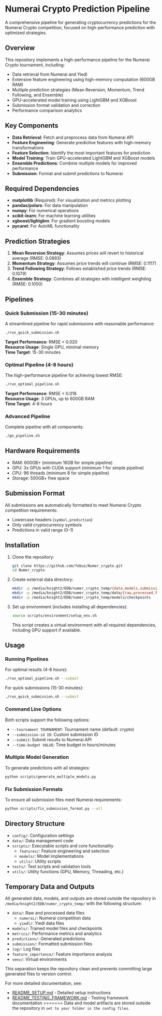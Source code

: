# Numerai Crypto Prediction Pipeline

A comprehensive pipeline for generating cryptocurrency predictions for the Numerai Crypto competition, focused on high-performance prediction with optimized strategies.

## Overview

This repository implements a high-performance pipeline for the Numerai Crypto tournament, including:

- Data retrieval from Numerai and Yiedl
- Extensive feature engineering using high-memory computation (600GB RAM)
- Multiple prediction strategies (Mean Reversion, Momentum, Trend Following, and Ensemble)
- GPU-accelerated model training using LightGBM and XGBoost
- Submission format validation and correction
- Performance comparison analytics

## Key Components

- **Data Retrieval**: Fetch and preprocess data from Numerai API
- **Feature Engineering**: Generate predictive features with high-memory transformations
- **Feature Selection**: Identify the most important features for prediction
- **Model Training**: Train GPU-accelerated LightGBM and XGBoost models
- **Ensemble Predictions**: Combine multiple models for improved performance
- **Submission**: Format and submit predictions to Numerai

## Required Dependencies

- **matplotlib** (Required): For visualization and metrics plotting
- **pandas/polars**: For data manipulation
- **numpy**: For numerical operations
- **scikit-learn**: For machine learning utilities
- **xgboost/lightgbm**: For gradient boosting models
- **pycaret**: For AutoML functionality

## Prediction Strategies

1. **Mean Reversion Strategy**: Assumes prices will revert to historical average (RMSE: 0.0893)
2. **Momentum Strategy**: Assumes price trends will continue (RMSE: 0.1117)
3. **Trend Following Strategy**: Follows established price trends (RMSE: 0.1079)
4. **Ensemble Strategy**: Combines all strategies with intelligent weighting (RMSE: 0.1050)

## Pipelines

### Quick Submission (15-30 minutes)

A streamlined pipeline for rapid submissions with reasonable performance:

```bash
./run_quick_submission.sh
```

**Target Performance**: RMSE < 0.020  
**Resource Usage**: Single GPU, minimal memory  
**Time Target**: 15-30 minutes

### Optimal Pipeline (4-8 hours)

The high-performance pipeline for achieving lowest RMSE:

```bash
./run_optimal_pipeline.sh
```

**Target Performance**: RMSE < 0.018  
**Resource Usage**: 3 GPUs, up to 600GB RAM  
**Time Target**: 4-8 hours

### Advanced Pipeline

Complete pipeline with all components:

```bash
./go_pipeline.sh
```

## Hardware Requirements

- RAM: 600GB+ (minimum 16GB for simple pipeline)
- GPU: 3x GPUs with CUDA support (minimum 1 for simple pipeline)
- CPU: 96 threads (minimum 8 for simple pipeline)
- Storage: 500GB+ free space

## Submission Format

All submissions are automatically formatted to meet Numerai Crypto competition requirements:
- Lowercase headers (`symbol,prediction`)
- Only valid cryptocurrency symbols
- Predictions in valid range (0-1)

## Installation

1. Clone the repository:
   ```bash
   git clone https://github.com/febuz/Numer_crypto.git
   cd Numer_crypto
   ```

2. Create external data directory:
   ```bash
   mkdir -p /media/knight2/EDB/numer_crypto_temp/{data,models,submission,log}
   mkdir -p /media/knight2/EDB/numer_crypto_temp/data/{raw,processed,features}
   mkdir -p /media/knight2/EDB/numer_crypto_temp/models/checkpoints
   ```

3. Set up environment (includes installing all dependencies):
   ```bash
   source scripts/environment/setup_env.sh
   ```

   This script creates a virtual environment with all required dependencies, including GPU support if available.

## Usage

### Running Pipelines

For optimal results (4-8 hours):
```bash
./run_optimal_pipeline.sh --submit
```

For quick submissions (15-30 minutes):
```bash
./run_quick_submission.sh --submit
```

### Command Line Options

Both scripts support the following options:
- `--tournament TOURNAMENT`: Tournament name (default: crypto)
- `--submission-id ID`: Custom submission ID 
- `--submit`: Submit results to Numerai API
- `--time-budget VALUE`: Time budget in hours/minutes

### Multiple Model Generation

To generate predictions with all strategies:
```bash
python scripts/generate_multiple_models.py
```

### Fix Submission Formats

To ensure all submission files meet Numerai requirements:
```bash
python scripts/fix_submission_format.py --all
```

## Directory Structure

- `config/`: Configuration settings
- `data/`: Data management code
- `scripts/`: Executable scripts and core functionality
  - `features/`: Feature engineering and selection
  - `models/`: Model implementations
  - `utils/`: Utility scripts
- `tests/`: Test scripts and validation tools
- `utils/`: Utility functions (GPU, Memory, Threading, etc.)


## Temporary Data and Outputs

All generated data, models, and outputs are stored outside the repository in `/media/knight2/EDB/numer_crypto_temp/` with the following structure:

- `data/`: Raw and processed data files
  - `numerai/`: Numerai competition data
  - `yiedl/`: Yiedl data files
- `models/`: Trained model files and checkpoints
- `metrics/`: Performance metrics and analytics
- `predictions/`: Generated predictions
- `submission/`: Formatted submission files
- `log/`: Log files
- `feature_importance/`: Feature importance analysis
- `venv/`: Virtual environments

This separation keeps the repository clean and prevents committing large generated files to version control.

For more detailed documentation, see:
- [README_SETUP.md](README_SETUP.md) - Detailed setup instructions
- [README_TESTING_FRAMEWORK.md](README_TESTING_FRAMEWORK.md) - Testing framework documentation
=======
Data and model artifacts are stored outside the repository in `set to your folder in the config files`.

